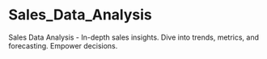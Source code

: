 # Sales_Data_Analysis
Sales Data Analysis - In-depth sales insights. Dive into trends, metrics, and forecasting. Empower decisions.
